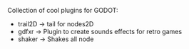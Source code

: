 Collection of cool plugins for GODOT:

- trail2D -> tail for nodes2D
- gdfxr -> Plugin to create sounds effects for retro games
- shaker -> Shakes all node

